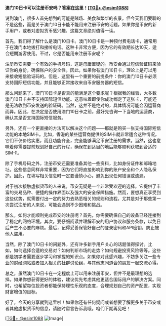 **澳门10日卡可以注册币安吗？答案在这里！[[TG💪+ @esim1088](https://t.me/s/esim1088)]**

说到澳门，很多人首先想到的可能是赌场、美食和繁华的夜景。但今天我们要聊的不是这些，而是关于澳门10日卡能不能用来注册币安的话题。如果你是币安的新手用户，或者对虚拟货币感兴趣，这篇文章绝对值得一读。

首先，我们得了解什么是澳门10日卡。澳门10日卡是一种预付费电话卡，通常用于在澳门本地拨打和接听电话。这种卡非常方便，因为它的有效期长达10天，适合短期游客使用。不过，它是否能用来注册币安呢？

注册币安需要一个有效的手机号码，这是毋庸置疑的。币安会通过短信验证码来验证你的身份，确保账户的安全性。因此，如果你有澳门10日卡，理论上是可以用来接收短信验证码的。但是，这里有一个重要的前提条件：你的澳门10日卡必须支持国际短信功能，并且能够正常接收来自币安服务器的短信。

那么问题来了，澳门10日卡是否真的能满足这个要求呢？根据我的经验，大多数澳门10日卡并不支持国际短信功能。这意味着即使你成功绑定了这张卡，可能还是无法收到币安发送的验证码。当然，这并不是绝对的，具体情况可能会因运营商而异。因此，在决定是否使用澳门10日卡之前，最好先咨询一下当地的运营商，确认其是否支持国际短信服务。

另外，还有一个更直接的方法可以解决这个问题——那就是购买一张支持国际短信功能的本地SIM卡。比如，香港的某些运营商提供的SIM卡就非常适合这种情况。它们不仅价格实惠，而且功能齐全，完全能够满足币安注册的需求。当然，这也意味着你需要提前规划好自己的行程，确保在到达目的地后能够顺利获取到合适的SIM卡。

除了手机号码之外，注册币安还需要准备其他一些资料，比如身份证件和邮箱地址。这些信息同样非常重要，因为它们将直接影响到你的账户安全和个人隐私保护。因此，在填写相关信息时一定要谨慎小心，避免出现任何错误或遗漏。

对于初次接触虚拟货币的人来说，币安无疑是一个非常受欢迎的选择。它提供了丰富的交易品种、便捷的操作界面以及强大的安全保障措施。然而，要想真正享受到这些优势，就需要付出一定的努力去熟悉相关的规则和流程。尤其是对于那些第一次尝试注册的人来说，可能会遇到不少困难和挑战。

那么，如何才能顺利完成币安的注册呢？首先，你需要确保自己的设备已经连接到了稳定的网络环境。其次，要仔细阅读并理解币安的用户协议和服务条款，以免日后产生不必要的麻烦。最后，记得妥善保管好自己的登录密码和API密钥，防止被他人盗用。

当然，除了澳门10日卡的问题外，还有许多新手用户关心的话题值得探讨。比如，如何选择合适的交易对？如何判断市场的走势？如何规避投资风险等等。这些都是初学者需要逐步学习和掌握的知识点。如果你对此感兴趣，不妨多关注一些专业的财经网站或者加入相关的社群讨论组，与其他志同道合的朋友一起交流心得。

总之，虽然澳门10日卡在一定程度上可以用来注册币安，但并不是最理想的选择。如果你想获得更好的体验，建议优先考虑其他更适合国际用户的解决方案。同时，也希望每位投资者都能保持理性乐观的态度，合理规划自己的资产配置，实现财富增值的目标。

好了，今天的分享就到这里啦！如果你还有任何疑问或者想要了解更多关于币安或者其他虚拟货币的信息，请随时留言告诉我哦。咱们下期再见吧！

[[TG💪+ @esim1088](https://t.me/s/esim1088) ![Image](https://i.postimg.cc/4NQfJmqS/Snipaste-2025-05-13-00-14-12.png)]